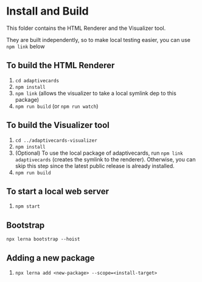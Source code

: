 # Install and Build

This folder contains the HTML Renderer and the Visualizer tool.

They are built independently, so to make local testing easier, you can use `npm link` below

## To build the HTML Renderer

1. `cd adaptivecards`
1. `npm install`
1. `npm link` (allows the visualizer to take a local symlink dep to this package)
1. `npm run build` (or `npm run watch`)

## To build the Visualizer tool

1. `cd ../adaptivecards-visualizer`
1. `npm install`
1. (Optional) To use the local package of adaptivecards, run `npm link adaptivecards` (creates the symlink to the renderer). Otherwise, you can skip this step since the latest public release is already installed.
1. `npm run build`

## To start a local web server
1. `npm start`


## Bootstrap

`npx lerna bootstrap --hoist`

## Adding a new package

1. `npx lerna add <new-package> --scope=<install-target>`